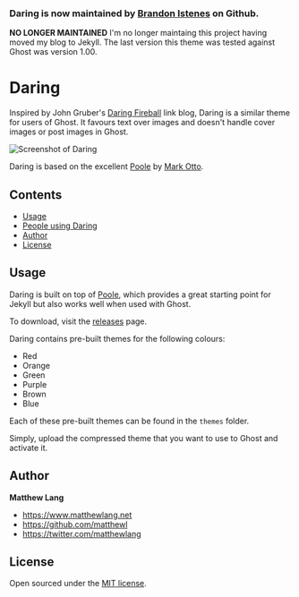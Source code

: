 ### Daring is now maintained by [Brandon Istenes](https://github.com/brandones/Daring) on Github.

**NO LONGER MAINTAINED** I'm no longer maintaing this project having moved my blog to Jekyll. The last version this theme was tested against Ghost was version 1.00.

# Daring

Inspired by John Gruber's [Daring Fireball](http://daringfireball.net) link blog, Daring is a similar theme for users of Ghost. It favours text over images and doesn't handle cover images or post images in Ghost.

![Screenshot of Daring](https://s3-eu-west-1.amazonaws.com/s3.matthewlang.net/assets/daring-screenshot.png)

Daring is based on the excellent [Poole](http://getpoole.com) by [Mark Otto](https://github.com/mdo).


## Contents

- [Usage](#usage)
- [People using Daring](#people-using-daring)
- [Author](#author)
- [License](#license)


## Usage

Daring is built on top of [Poole](https://github.com/poole/poole), which provides a great starting point for Jekyll but also works well when used with Ghost.

To download, visit the [releases](https://github.com/matthewl/Daring/releases) page.

Daring contains pre-built themes for the following colours:

- Red
- Orange
- Green
- Purple
- Brown
- Blue

Each of these pre-built themes can be found in the `themes` folder.

Simply, upload the compressed theme that you want to use to Ghost and activate it.

## Author

**Matthew Lang**
- <https://www.matthewlang.net>
- <https://github.com/matthewl>
- <https://twitter.com/matthewlang>


## License

Open sourced under the [MIT license](LICENSE.md).
